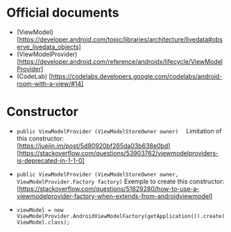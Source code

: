 # Official documents
- (ViewModel)[https://developer.android.com/topic/libraries/architecture/livedata#observe_livedata_objects]
- (ViewModelProvider) [https://developer.android.com/reference/androidx/lifecycle/ViewModelProvider]
- (CodeLab) [https://codelabs.developers.google.com/codelabs/android-room-with-a-view/#14]

# Constructor
- `public ViewModelProvider (ViewModelStoreOwner owner)  `
Limitation of this constructor:  
[https://juejin.im/post/5d80920bf265da03b638e0bd]  
[https://stackoverflow.com/questions/53903762/viewmodelproviders-is-deprecated-in-1-1-0]    

- `public ViewModelProvider (ViewModelStoreOwner owner, ViewModelProvider.Factory factory)`
Exemple to create this constructor:  
[https://stackoverflow.com/questions/51829280/how-to-use-a-viewmodelprovider-factory-when-extends-from-androidviewmodel]

- `viewModel = new ViewModelProvider.AndroidViewModelFactory(getApplication()).create(ViewModel.class);`
